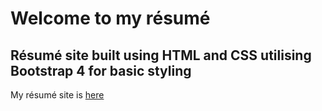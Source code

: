# Welcome to my résumé

## Résumé site built using HTML and CSS utilising Bootstrap 4 for basic styling

My résumé site is [here](https://adminjohnny.github.io/whiskey-drop/)
